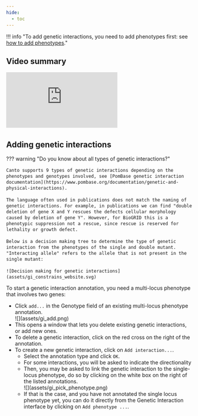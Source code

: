 ```yaml
---
hide:
  - toc
---
```


!!! info "To add genetic interactions, you need to add phenotypes first: see [how to add phenotypes](./phenotypes.md)."

## Video summary

<div class="video-sizer">
    <div class="video-wrapper">
    <iframe src="https://www.youtube.com/embed/KY7ev8IEG00" frameborder="0" allowfullscreen></iframe>
    </div>
</div>

## Adding genetic interactions

??? warning "Do you know about all types of genetic interactions?"

    Canto supports 9 types of genetic interactions depending on the phenotypes and genotypes involved, see [PomBase genetic interaction documentation](https://www.pombase.org/documentation/genetic-and-physical-interactions).

    The language often used in publications does not match the naming of genetic interactions. For example, in publications we can find "double deletion of gene X and Y rescues the defects cellular morphology caused by deletion of gene Y". However, for BioGRID this is a phenotypic suppression not a rescue, since rescue is reserved for lethality or growth defect.

    Below is a decision making tree to determine the type of genetic interaction from the phenotypes of the single and double mutant. "Interacting allele" refers to the allele that is not present in the single mutant:

    ![Decision making for genetic interactions](assets/gi_constrains_website.svg)

To start a genetic interaction annotation, you need a multi-locus phenotype that involves two genes:

  * Click `add...` in the Genotype field of an existing multi-locus phenotype annotation.
      <div markdown style="max-width: 300px">
        ![](assets/gi_add.png)
      </div>
  * This opens a window that lets you delete existing genetic interactions, or add new ones.
  * To delete a genetic interaction, click on the red cross on the right of the annotation.
  * To create a new genetic interaction, click on `Add interaction...`.
      * Select the annotation type and click `OK`.
      * For some interactions, you will be asked to indicate the directionality
      * Then, you may be asked to link the genetic interaction to the single-locus phenotype, do so by clicking on the white box on the right of the listed annotations.
          <div markdown style="max-width: 400px">
            ![](assets/gi_pick_phenotype.png)
          </div>
      * If that is the case, and you have not annotated the single locus phenotype yet, you can do it directly from the Genetic Interaction interface by clicking on `Add phenotype ...`.

